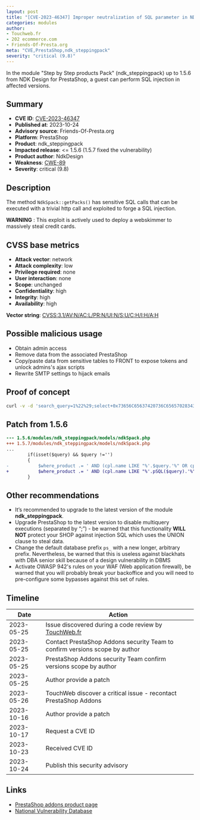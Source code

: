 ```yaml
---
layout: post
title: "[CVE-2023-46347] Improper neutralization of SQL parameter in NDK Design - Step by Step products Pack module for PrestaShop"
categories: modules
author:
- Touchweb.fr
- 202 ecommerce.com
- Friends-Of-Presta.org
meta: "CVE,PrestaShop,ndk_steppingpack"
severity: "critical (9.8)"
---
```


In the module "Step by Step products Pack" (ndk_steppingpack) up to 1.5.6 from NDK Design for PrestaShop, a guest can perform SQL injection in affected versions.

## Summary

* **CVE ID**: [CVE-2023-46347](https://cve.mitre.org/cgi-bin/cvename.cgi?name=CVE-2023-46347)
* **Published at**: 2023-10-24
* **Advisory source**: Friends-Of-Presta.org
* **Platform**: PrestaShop
* **Product**: ndk_steppingpack
* **Impacted release**: <= 1.5.6 (1.5.7 fixed the vulnerability)
* **Product author**: NdkDesign
* **Weakness**: [CWE-89](https://cwe.mitre.org/data/definitions/89.html)
* **Severity**: critical (9.8)

## Description

The method `NdkSpack::getPacks()` has sensitive SQL calls that can be executed with a trivial http call and exploited to forge a SQL injection.

**WARNING** : This exploit is actively used to deploy a webskimmer to massively steal credit cards. 

## CVSS base metrics

* **Attack vector**: network
* **Attack complexity**: low
* **Privilege required**: none
* **User interaction**: none
* **Scope**: unchanged
* **Confidentiality**: high
* **Integrity**: high
* **Availability**: high

**Vector string**: [CVSS:3.1/AV:N/AC:L/PR:N/UI:N/S:U/C:H/I:H/A:H](https://nvd.nist.gov/vuln-metrics/cvss/v3-calculator?vector=AV:N/AC:L/PR:N/UI:N/S:U/C:H/I:H/A:H)

## Possible malicious usage

* Obtain admin access
* Remove data from the associated PrestaShop
* Copy/paste data from sensitive tables to FRONT to expose tokens and unlock admins's ajax scripts
* Rewrite SMTP settings to hijack emails


## Proof of concept


```bash
curl -v -d 'search_query=1%22%29;select+0x73656C65637420736C656570283432293B+into+@a;prepare+b+from+@a;execute+b;--' 'https://preprod.XX/modules/ndk_steppingpack/search-result.php'
```

## Patch from 1.5.6

```diff
--- 1.5.6/modules/ndk_steppingpack/models/ndkSpack.php
+++ 1.5.7/modules/ndk_steppingpack/models/ndkSpack.php
...
		if(isset($query) && $query !='')
		{
-			$where_product .= ' AND (cpl.name LIKE "%'.$query.'%" OR cpl.description LIKE "%'.$query.'%" OR cpl.short_description LIKE "%'.$query.'%")';
+			$where_product .= ' AND (cpl.name LIKE "%'.pSQL($query).'%" OR cpl.description LIKE "%'.pSQL($query).'%" OR cpl.short_description LIKE "%'.pSQL($query).'%")';
		}
```

## Other recommendations

* It’s recommended to upgrade to the latest version of the module **ndk_steppingpack**.
* Upgrade PrestaShop to the latest version to disable multiquery executions (separated by “;”) - be warned that this functionality **WILL NOT** protect your SHOP against injection SQL which uses the UNION clause to steal data.
* Change the default database prefix `ps_` with a new longer, arbitrary prefix. Nevertheless, be warned that this is useless against blackhats with DBA senior skill because of a design vulnerability in DBMS
* Activate OWASP 942's rules on your WAF (Web application firewall), be warned that you will probably break your backoffice and you will need to pre-configure some bypasses against this set of rules.


## Timeline

| Date | Action |
|--|--|
| 2023-05-25 | Issue discovered during a code review by [TouchWeb.fr](https://www.touchweb.fr) |
| 2023-05-25 | Contact PrestaShop Addons security Team to confirm versions scope by author |
| 2023-05-25 | PrestaShop Addons security Team confirm versions scope by author |
| 2023-05-25 | Author provide a patch |
| 2023-05-26 | TouchWeb discover a critical issue - recontact PrestaShop Addons |
| 2023-10-16 | Author provide a patch |
| 2023-10-17 | Request a CVE ID |
| 2023-10-23 | Received CVE ID |
| 2023-10-24 | Publish this security advisory |


## Links

* [PrestaShop addons product page](https://addons.prestashop.com/fr/ventes-croisees-packs-produits/20221-packs-produits-par-etapes.html)
* [National Vulnerability Database](https://nvd.nist.gov/vuln/detail/CVE-2023-46347)
